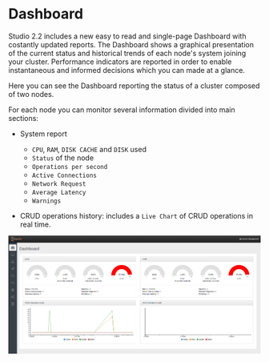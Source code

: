 # Dashboard

Studio 2.2 includes a new easy to read and single-page Dashboard with costantly updated reports.
The Dashboard shows a graphical presentation of the current status and historical trends of each node's system joining your cluster. Performance indicators are reported in order to enable instantaneous and informed decisions which you can made at a glance.

Here you can see the Dashboard reporting the status of a cluster composed of two nodes.

For each node you can monitor several information divided into main sections:
- System report
  - `CPU`, `RAM`, `DISK CACHE` and `DISK` used
  - `Status` of the node
  - `Operations per second`
  - `Active Connections`
  - `Network Request`
  - `Average Latency`
  - `Warnings`

- CRUD operations history: includes a `Live Chart` of CRUD operations in real time.

![](images/studio-dashboard.png)
